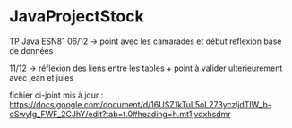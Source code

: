 # JavaProjectStock
TP Java ESN81
06/12 -> point avec les camarades et début reflexion base de données

11/12 -> réflexion des liens entre les tables + point à valider ulterieurement avec jean et jules

fichier ci-joint mis à jour : https://docs.google.com/document/d/16USZ1kTuL5oL273yczljdTlW_b-oSwyIg_FWF_2CJhY/edit?tab=t.0#heading=h.mt1jvdxhsdmr
